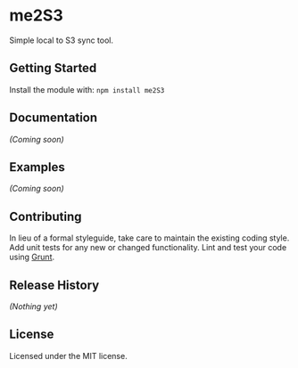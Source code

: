 # me2S3

Simple local to S3 sync tool.

## Getting Started
Install the module with: `npm install me2S3`

## Documentation
_(Coming soon)_

## Examples
_(Coming soon)_

## Contributing
In lieu of a formal styleguide, take care to maintain the existing coding style. Add unit tests for any new or changed functionality. Lint and test your code using [Grunt](http://gruntjs.com/).

## Release History
_(Nothing yet)_

## License
Licensed under the MIT license.
